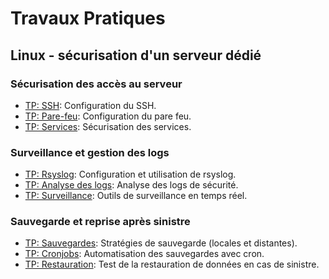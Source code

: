# Travaux Pratiques

## Linux - sécurisation d'un serveur dédié

### Sécurisation des accès au serveur
* [TP: SSH](linux/serveur-dedié/ssh.md): Configuration du SSH.
* [TP: Pare-feu](linux/serveur-dedié/pare-feu.md): Configuration du pare feu.
* [TP: Services](linux/serveur-dedié/services.md): Sécurisation des services.

### Surveillance et gestion des logs
* [TP: Rsyslog](linux/serveur-dedié/rsyslog.md): Configuration et utilisation de rsyslog.
* [TP: Analyse des logs](linux/serveur-dedié/logs.md): Analyse des logs de sécurité.
* [TP: Surveillance](linux/serveur-dedié/surveillance.md): Outils de surveillance en temps réel.

### Sauvegarde et reprise après sinistre
* [TP: Sauvegardes](linux/serveur-dedié/sauvegardes.md): Stratégies de sauvegarde (locales et distantes).
* [TP: Cronjobs](linux/serveur-dedié/cronjobs.md): Automatisation des sauvegardes avec cron.
* [TP: Restauration](linux/serveur-dedié/restauration.md): Test de la restauration de données en cas de sinistre.